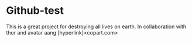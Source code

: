 # Github-test
This is a great project for destroying all lives on earth. In collaboration with thor and avatar aang
[hyperlink]<copart.com>
